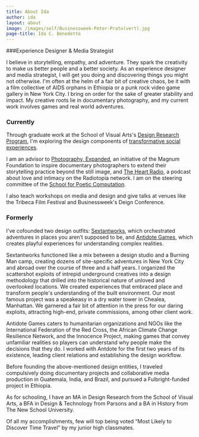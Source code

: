 ```yaml
---
title: About Ida
author: ida
layout: about
image: /images/self/Businessweek-Peter-Prato(vert).jpg
page-title: Ida C. Benedetto
---
```


###Experience Designer & Media Strategist

I believe in storytelling, empathy, and adventure. They spark the creativity to make us better people and a better society. As an experience designer and media strategist, I will get you doing and discovering things you might not otherwise. I'm often at the helm of a fair bit of creative chaos, be it with a film collective of AIDS orphans in Ethiopia or a punk rock video game gallery in New York City. I bring on order for the sake of greater stability and impact. My creative roots lie in documentary photography, and my current work involves games and real world adventures. 

<h3 class="subheader">Currently</h3>

Through graduate work at the School of Visual Arts's <a href="http://designresearch.sva.edu/program/" target="_blank">Design Research Program</a>, I'm exploring the design components of [transformative social experiences](/2016/04/sex-death-survival/).

I am an advisor to <a href="http://magnumfoundation.org/photoex/" target="_blank">Photography, Expanded</a>, an initiative of the Magnum Foundation to inspire documentary photographers to extend their storytelling practice beyond the still image, and <a href="http://theheartradio.org/" target="_blank">The Heart Radio</a>, a podcast about love and intimacy on the Radiotopia network. I am on the steering committee of the <a title="School For Poetic Computation" href="http://sfpc.io/" target="_blank">School for Poetic Computation</a>.

I also teach workshops on media and design and give talks at venues like the Tribeca Film Festival and Businessweek's Deign Conference. 

<h3 class="subheader">Formerly</h3>

I've co­founded two design outfits: [Sextantworks](http://sextantworks.com/), which orchestrated adventures in places you aren’t supposed to be, and [Antidote Games](http://playistheantidote.com/), which creates playful experiences for understanding complex realities. 

Sextantworks functioned like a mix between a design studio and a Burning Man camp, creating dozens of site-specific adventures in New York City and abroad over the course of three and a half years. I organized the scattershot exploits of intrepid underground creatives into a design methodology that drilled into the historical nature of unloved and overlooked locations. We created experiences that embraced place and transform people's understanding of the built environment. Our most famous project was a speakeasy in a dry water tower in Chealea, Manhattan. We garnered a fair bit of attention in the press for our daring exploits, attracting high-end, private commissions, among other client work. 

Antidote Games caters to humanitarian organizations and NGOs like the International Federation of the Red Cross, the African Climate Change Resilience Network, and the Innocence Project, making games that convey unfamiliar realities so players can understand why people make the decisions that they do. I worked with Antdote for the first two years of its existence, leading client relations and establishing the design workflow. 

Before founding the above-mentioned design entities, I traveled compulsively doing documentary projects and collaborative media production in Guatemala, India, and Brazil, and pursued a Fulbright-funded project in Ethiopia. 

As for schooling, I have an MA in Design Research from the School of Visual Arts, a BFA in Design & Technology from Parsons and a BA in History from The New School University.

Of all my accomplishments, few will top being voted &#8220;Most Likely to Discover Time Travel&#8221; by my junior high classmates.

